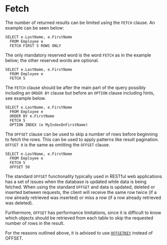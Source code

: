 # Fetch

The number of returned results can be limited using the `FETCH` clause. An example can be seen below:

```
SELECT e.LastName, e.FirstName
  FROM Employee e
  FETCH FIRST 5 ROWS ONLY
```

The only mandatory reserved word is the word `FETCH` as in the example below; the other reserved words are optional.

```
SELECT e.LastName, e.FirstName
  FROM Employee e
  FETCH 5
```

The `FETCH` clause should be after the main part of the query possibly including an `ORDER BY` clause but before an `OPTION` clause including hints, see example below.

```
SELECT e.LastName, e.FirstName
  FROM Employee e
  ORDER BY e.FirstName
  FETCH 5
  OPTION INDEX (e MyIndexOnFirstName)
```

The `OFFSET` clause can be used to skip a number of rows before beginning to fetch the rows. This can be used to apply patterns like result pagination. `OFFSET 0` is the same as omitting the `OFFSET` clause.

```
SELECT e.LastName, e.FirstName
  FROM Employee e
  FETCH 5
  OFFSET 50
```

The standard `OFFSET` functionality typically used in RESTful web applications has a set of issues when the database is updated while data is being fetched. When using the standard `OFFSET` and data is updated, deleted or inserted between requests, the client will receive the same row twice \(if a row already retrieved was inserted\) or miss a row \(if a row already retrieved was deleted\).

Furthermore, `OFFSET` has performance limitations, since it is difficult to know which objects should be retrieved from each table to skip the requested number of rows in the result.

For the reasons outlined above, it is advised to use [`OFFSETKEY`](offset-key.md) instead of OFFSET.

